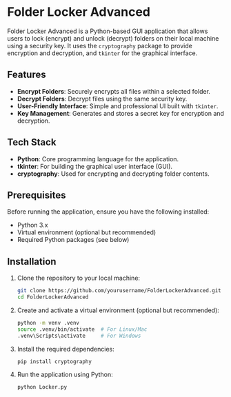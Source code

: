 # Folder Locker Advanced

Folder Locker Advanced is a Python-based GUI application that allows users to lock (encrypt) and unlock (decrypt) folders on their local machine using a security key. It uses the `cryptography` package to provide encryption and decryption, and `tkinter` for the graphical interface.

## Features

- **Encrypt Folders**: Securely encrypts all files within a selected folder.
- **Decrypt Folders**: Decrypt files using the same security key.
- **User-Friendly Interface**: Simple and professional UI built with `tkinter`.
- **Key Management**: Generates and stores a secret key for encryption and decryption.

## Tech Stack

- **Python**: Core programming language for the application.
- **tkinter**: For building the graphical user interface (GUI).
- **cryptography**: Used for encrypting and decrypting folder contents.

## Prerequisites

Before running the application, ensure you have the following installed:

- Python 3.x
- Virtual environment (optional but recommended)
- Required Python packages (see below)

## Installation

1. Clone the repository to your local machine:

   ```bash
   git clone https://github.com/yourusername/FolderLockerAdvanced.git
   cd FolderLockerAdvanced

2. Create and activate a virtual environment (optional but recommended):

   ```bash
   python -m venv .venv
   source .venv/bin/activate  # For Linux/Mac
   .venv\Scripts\activate     # For Windows

3. Install the required dependencies:

   ```bash
   pip install cryptography

4. Run the application using Python:

   ```bash
   python Locker.py
